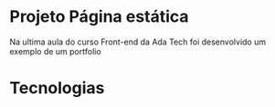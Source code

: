 # Projeto Página estática

Na ultima aula do curso Front-end da Ada Tech foi desenvolvido um exemplo de um portfolio

# Tecnologias 


